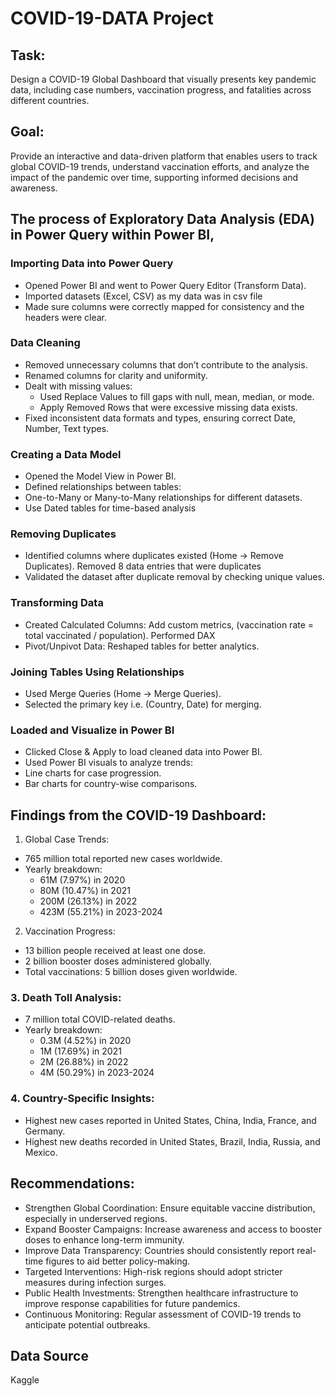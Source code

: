 # COVID-19-DATA Project

## Task:
Design a COVID-19 Global Dashboard that visually presents key pandemic data, including case numbers, vaccination progress, and fatalities across different countries.
## Goal:
Provide an interactive and data-driven platform that enables users to track global COVID-19 trends, understand vaccination efforts, and analyze the impact of the pandemic over time, supporting informed decisions and awareness.

## The process of Exploratory Data Analysis (EDA) in Power Query within Power BI,

### Importing Data into Power Query
- Opened Power BI and went to Power Query Editor (Transform Data).
- Imported datasets (Excel, CSV) as my data was in csv file
- Made sure columns were correctly mapped for consistency and the headers were clear.

### Data Cleaning
- Removed unnecessary columns that don’t contribute to the analysis.
- Renamed columns for clarity and uniformity.
- Dealt with missing values: 
  - Used Replace Values to fill gaps with null, mean, median, or mode.
  - Apply Removed Rows that were excessive missing data exists.
- Fixed inconsistent data formats and types, ensuring correct Date, Number, Text types. 

### Creating a Data Model
- Opened the Model View in Power BI.
- Defined relationships between tables:
- One-to-Many or Many-to-Many relationships for different datasets.
- Use Dated tables for time-based analysis

### Removing Duplicates
- Identified columns where duplicates existed (Home -> Remove Duplicates). Removed 8 data entries that were duplicates
- Validated the dataset after duplicate removal by checking unique values.

### Transforming Data
- Created Calculated Columns: Add custom metrics, (vaccination rate = total vaccinated / population). Performed DAX
- Pivot/Unpivot Data: Reshaped tables for better analytics.

### Joining Tables Using Relationships
- Used Merge Queries (Home -> Merge Queries).
- Selected the primary key i.e. (Country, Date) for merging.

### Loaded and Visualize in Power BI
- Clicked Close & Apply to load cleaned data into Power BI.
- Used Power BI visuals to analyze trends:
- Line charts for case progression.
- Bar charts for country-wise comparisons.

## Findings from the COVID-19 Dashboard:
1.	Global Case Trends:
- 765 million total reported new cases worldwide.
- Yearly breakdown: 
  - 61M (7.97%) in 2020
  - 80M (10.47%) in 2021
  - 200M (26.13%) in 2022
  - 423M (55.21%) in 2023-2024
2.	Vaccination Progress:
- 13 billion people received at least one dose.
- 2 billion booster doses administered globally.
- Total vaccinations: 5 billion doses given worldwide.
### 3.	Death Toll Analysis:
- 7 million total COVID-related deaths.
- Yearly breakdown: 
    - 0.3M (4.52%) in 2020
    - 1M (17.69%) in 2021
    - 2M (26.88%) in 2022
    - 4M (50.29%) in 2023-2024
### 4.	Country-Specific Insights:
- Highest new cases reported in United States, China, India, France, and Germany.
- Highest new deaths recorded in United States, Brazil, India, Russia, and Mexico.
## Recommendations:
- Strengthen Global Coordination: Ensure equitable vaccine distribution, especially in underserved regions.
- Expand Booster Campaigns: Increase awareness and access to booster doses to enhance long-term immunity.
- Improve Data Transparency: Countries should consistently report real-time figures to aid better policy-making.
- Targeted Interventions: High-risk regions should adopt stricter measures during infection surges.
- Public Health Investments: Strengthen healthcare infrastructure to improve response capabilities for future pandemics.
- Continuous Monitoring: Regular assessment of COVID-19 trends to anticipate potential outbreaks.
## Data Source
Kaggle

